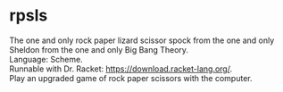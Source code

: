 # rpsls
The one and only rock paper lizard scissor spock from the one and only Sheldon from the one and only Big Bang Theory. <br>
Language: Scheme. <br>
Runnable with Dr. Racket: https://download.racket-lang.org/. <br>
Play an upgraded game of rock paper scissors with the computer.
